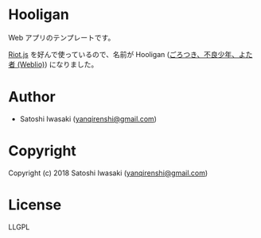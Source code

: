# Hooligan

Web アプリのテンプレートです。

[Riot.js]() を好んで使っているので、名前が Hooligan ([ごろつき、不良少年、よた者 (Weblio)](https://ejje.weblio.jp/content/hooligan)) になりました。

# Author

+ Satoshi Iwasaki (yanqirenshi@gmail.com)

# Copyright

Copyright (c) 2018 Satoshi Iwasaki (yanqirenshi@gmail.com)

# License

LLGPL
